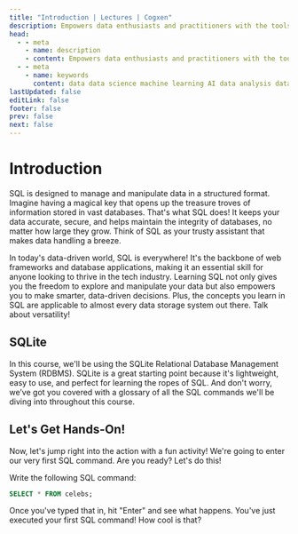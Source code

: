 ```yaml
---
title: "Introduction | Lectures | Cogxen"
description: Empowers data enthusiasts and practitioners with the tools and knowledge to unlock the potential of data.
head:
  - - meta
    - name: description
    - content: Empowers data enthusiasts and practitioners with the tools and knowledge to unlock the potential of data.
  - - meta
    - name: keywords
      content: data data science machine learning AI data analysis data-driven data enthusiasts data practitioners
lastUpdated: false
editLink: false
footer: false
prev: false
next: false
---
```


# Introduction

SQL is designed to manage and manipulate data in a structured format. Imagine having a magical key that opens up the treasure troves of information stored in vast databases. That's what SQL does! It keeps your data accurate, secure, and helps maintain the integrity of databases, no matter how large they grow. Think of SQL as your trusty assistant that makes data handling a breeze.

In today's data-driven world, SQL is everywhere! It's the backbone of web frameworks and database applications, making it an essential skill for anyone looking to thrive in the tech industry. Learning SQL not only gives you the freedom to explore and manipulate your data but also empowers you to make smarter, data-driven decisions. Plus, the concepts you learn in SQL are applicable to almost every data storage system out there. Talk about versatility!

## SQLite

In this course, we'll be using the SQLite Relational Database Management System (RDBMS). SQLite is a great starting point because it's lightweight, easy to use, and perfect for learning the ropes of SQL. And don't worry, we’ve got you covered with a glossary of all the SQL commands we'll be diving into throughout this course.

## Let's Get Hands-On!

Now, let's jump right into the action with a fun activity! We're going to enter our very first SQL command. Are you ready? Let's do this!

Write the following SQL command:

```sql
SELECT * FROM celebs;
```

Once you've typed that in, hit "Enter" and see what happens. You've just executed your first SQL command! How cool is that?

<ImageCard
img_url="https://i.imgur.com/d2rovgy.png"
caption="Query Results"
copyright_owner="codecademy.com"
:bordered="true"
/>
